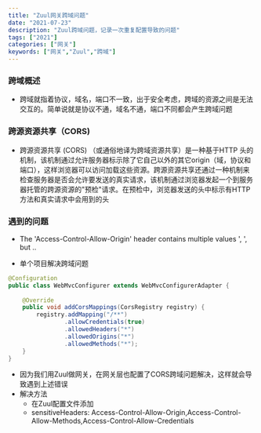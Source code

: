 ```yaml
---
title: "Zuul网关跨域问题"
date: "2021-07-23"
description: "Zuul跨域问题，记录一次重复配置导致的问题"
tags: ["2021"]
categories: ["网关"]
keywords: ["网关","Zuul","跨域"]
---
```


### 跨域概述
* 跨域就指着协议，域名，端口不一致，出于安全考虑，跨域的资源之间是无法交互的。简单说就是协议不通，域名不通，端口不同都会产生跨域问题

### 跨源资源共享（CORS)
* 跨源资源共享 (CORS) （或通俗地译为跨域资源共享）是一种基于HTTP 头的机制，该机制通过允许服务器标示除了它自己以外的其它origin（域，协议和端口），这样浏览器可以访问加载这些资源。跨源资源共享还通过一种机制来检查服务器是否会允许要发送的真实请求，该机制通过浏览器发起一个到服务器托管的跨源资源的"预检"请求。在预检中，浏览器发送的头中标示有HTTP方法和真实请求中会用到的头

### 遇到的问题
* The 'Access-Control-Allow-Origin' header contains multiple values ', ', but ..

* 单个项目解决跨域问题

```java
@Configuration
public class WebMvcConfigurer extends WebMvcConfigurerAdapter {
  
    @Override
    public void addCorsMappings(CorsRegistry registry) {
        registry.addMapping("/**")
                .allowCredentials(true)
                .allowedHeaders("*")
                .allowedOrigins("*")
                .allowedMethods("*");
    }
}
```
* 因为我们用Zuul做网关，在网关层也配置了CORS跨域问题解决，这样就会导致遇到上述错误
* 解决方法
	- 在Zuul配置文件添加 
	- sensitiveHeaders: Access-Control-Allow-Origin,Access-Control-Allow-Methods,Access-Control-Allow-Credentials




